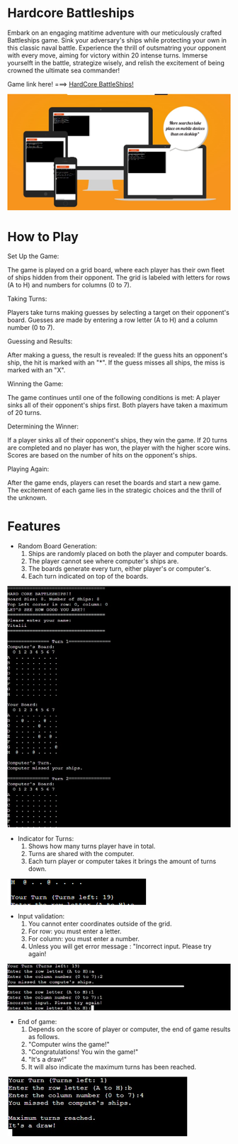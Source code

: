 # Hardcore Battleships

Embark on an engaging matitime adventure with our meticulously crafted Battleships game.
Sink your adversary's ships while protecting your own in this classic naval battle.
Experience the thrill of outsmatring your opponent with every move, aiming for victory within 20 intense turns.
Immerse yourselft in the battle, strategize wisely, and relish the excitement of being crowned the ultimate sea commander!

Game link here! ===> [HardCore BattleShips!](https://hardcorebattleships-92d1b8be4b51.herokuapp.com/)

![Alt Text](assets/images/responsive%20battle.jpg)

# How to Play

Set Up the Game:

The game is played on a grid board, where each player has their own fleet of ships hidden from their opponent.
The grid is labeled with letters for rows (A to H) and numbers for columns (0 to 7).

Taking Turns:

Players take turns making guesses by selecting a target on their opponent's board.
Guesses are made by entering a row letter (A to H) and a column number (0 to 7).

Guessing and Results:

After making a guess, the result is revealed:
If the guess hits an opponent's ship, the hit is marked with an "*".
If the guess misses all ships, the miss is marked with an "X".

Winning the Game:

The game continues until one of the following conditions is met:
A player sinks all of their opponent's ships first.
Both players have taken a maximum of 20 turns.

Determining the Winner:

If a player sinks all of their opponent's ships, they win the game.
If 20 turns are completed and no player has won, the player with the higher score wins.
Scores are based on the number of hits on the opponent's ships.

Playing Again:

After the game ends, players can reset the boards and start a new game.
The excitement of each game lies in the strategic choices and the thrill of the unknown.

# Features

<ul>
    <li>Random Board Generation:
        <ol>
            <li>Ships are randomly placed on both the player and computer boards.
            <li>The player cannot see where computer's ships are.
            <li>The boards generate every turn, either player's or computer's.
            <li>Each turn indicated on top of the boards.
        </ol>
</ul>

![Alt Text](assets/images/gen_board_game.jpg)

<ul>
    <li>Indicator for Turns:
        <ol>
            <li>Shows how many turns player have in total.
            <li>Turns are shared with the computer.
            <li>Each turn player or computer takes it brings the amount of turns down.
        </ol>
</ul>

![Alt Text](assets/images/turns.png)

<ul>
    <li>Input validation:
        <ol>
            <li>You cannot enter coordinates outside of the grid.
            <li>For row: you must enter a letter.
            <li>For column: you must enter a number.
            <li>Unless you will get error message : "Incorrect input. Please try again!
        </ol>
</ul>

![Alt Text](assets/images/validation.jpg)

<ul>
    <li>End of game:
        <ol>
            <li>Depends on the score of player or computer, the end of game results as follows.
            <li>"Computer wins the game!"
            <li>"Congratulations! You win the game!"
            <li>"It's a draw!"
            <li>It will also indicate the maximum turns has been reached. 
        </ol>
</ul>

![Alt Text](assets/images/endofgame.jpg)